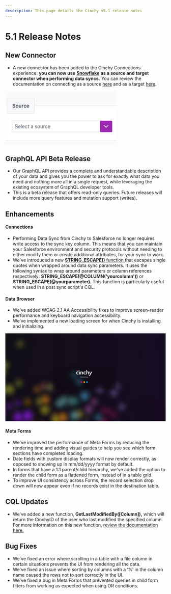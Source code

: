 ```yaml
---
description: This page details the Cinchy v5.1 release notes
---
```


# 5.1 Release Notes

## New Connector
<!-- markdown-link-check-disable -->
- A new connector has been added to the Cinchy Connections experience: **you can now use** [**Snowflake**](https://www.snowflake.com/) **as a source and target connector when performing data syncs.** You can review the documentation on connecting as a source [here](https://cli.docs.cinchy.com/builder-guide/configuring-a-data-sync/supported-data-sources/snowflake) and as a target [here](https://cli.docs.cinchy.com/builder-guide/configuring-a-data-sync/supported-sync-targets/snowflake-table).
<!-- markdown-link-check-enable -->
![We've added Snowflake's data cloud as a connector for data syncs](<../../.gitbook/assets/image (280).png>)

## GraphQL API Beta Release <a href="#graphql-api-beta-release" id="graphql-api-beta-release"></a>

- Our GraphQL API provides a complete and understandable description of your data and gives you the power to ask for exactly what data you need and nothing more all in a single request, while leveraging the existing ecosystem of GraphQL developer tools.
- This is a beta release that offers read-only queries. Future releases will include more query features and mutation support (writes).

## Enhancements

#### Connections

- Performing Data Sync from Cinchy to Salesforce no longer requires write access to the sync key column. This means that you can maintain your Salesforce environment and security protocols without needing to either modify them or create additional attributes, for your sync to work.
- We've introduced a new [**STRING_ESCAPE()** function ](https://cli.docs.cinchy.com/builder-guide/configuring-a-data-sync/xml-config-reference/batch-data-sync-config/parameters/string-escape)that escapes single quotes when wrapped around data sync parameters. It uses the following syntax to wrap around parameters or column references respectively: **STRING_ESCAPE(@COLUMN('yourcolumn'))** or **STRING_ESCAPE(@yourparameter)**. This function is particularly useful when used in a post sync script's CQL.

#### Data Browser

- We've added WCAG 2.1 AA Accessibility fixes to improve screen-reader performance and keyboard navigation accessibility.
- We’ve implemented a new loading screen for when Cinchy is installing and initializing.

![New loading screen for install and initialization.](../../.gitbook/assets/5C8440AB-134C-4E4E-A6ED-68FE5E5A1EF4.png)

#### Meta Forms

- We've improved the performance of Meta Forms by reducing the rendering time and adding visual guides to help you see which form sections have completed loading.
- Date fields with custom display formats will now render correctly, as opposed to showing up in mm/dd/yyyy format by default.
- In forms that have a 1:1 parent/child hierarchy, we've added the option to render the child form as a flattened form, instead of in a table grid.
- To improve UI consistency across Forms, the record selection drop down will now appear even if no records exist in the destination table.

## CQL Updates

- We've added a new function, **GetLastModifiedBy(\[Column]),** which will return the CinchyID of the user who last modified the specified column. For more information on this new function, [review the documentation here.](https://cinchy.gitbook.io/cql/functions/cinchy-functions#getlastmodifiedby)

## Bug Fixes

- We've fixed an error where scrolling in a table with a file column in certain situations prevents the UI from rendering all the data.
- We've fixed an issue where sorting by columns with a ‘%’ in the column name caused the rows not to sort correctly in the UI.
- We've fixed a bug in Meta Forms that prevented queries in child form filters from working as expected when using OR conditions.

